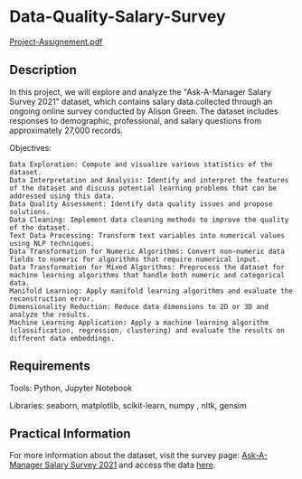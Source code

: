 # Data-Quality-Salary-Survey

[Project-Assignement.pdf](https://github.com/IkramBlsl/Data-Quality-Salary-Survey/files/13532074/Project-Assignement.pdf)


## Description

In this project, we will explore and analyze the "Ask-A-Manager Salary Survey 2021" dataset, which contains salary data collected through an ongoing online survey conducted by Alison Green. The dataset includes responses to demographic, professional, and salary questions from approximately 27,000 records.

Objectives:

    Data Exploration: Compute and visualize various statistics of the dataset.
    Data Interpretation and Analysis: Identify and interpret the features of the dataset and discuss potential learning problems that can be addressed using this data.
    Data Quality Assessment: Identify data quality issues and propose solutions.
    Data Cleaning: Implement data cleaning methods to improve the quality of the dataset.
    Text Data Processing: Transform text variables into numerical values using NLP techniques.
    Data Transformation for Numeric Algorithms: Convert non-numeric data fields to numeric for algorithms that require numerical input.
    Data Transformation for Mixed Algorithms: Preprocess the dataset for machine learning algorithms that handle both numeric and categorical data.
    Manifold Learning: Apply manifold learning algorithms and evaluate the reconstruction error.
    Dimensionality Reduction: Reduce data dimensions to 2D or 3D and analyze the results.
    Machine Learning Application: Apply a machine learning algorithm (classification, regression, clustering) and evaluate the results on different data embeddings.


## Requirements

Tools: Python, Jupyter Notebook

Libraries: seaborn, matplotlib, scikit-learn, numpy , nltk, gensim


## Practical Information

For more information about the dataset, visit the survey page: [Ask-A-Manager Salary Survey 2021](https://docs.google.com/spreadsheets/d/1IPS5dBSGtwYVbjsfbaMCYIWnOuRmJcbequohNxCyGVw/edit?resourcekey=&gid=1625408792#gid=1625408792) and access the data [here](https://docs.google.com/spreadsheets/d/1IPS5dBSGtwYVbjsfbaMCYIWnOuRmJcbequohNxCyGVw/edit?resourcekey=&gid=1625408792#gid=1625408792).
